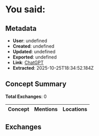 # **You said:**

## Metadata

- **User**: undefined
- **Created**: undefined
- **Updated**: undefined
- **Exported**: undefined
- **Link**: [ChatGPT](undefined)
- **Extracted**: 2025-10-25T18:34:52.184Z

## Concept Summary

**Total Exchanges**: 0

| Concept | Mentions | Locations |
|---------|----------|----------|

## Exchanges

